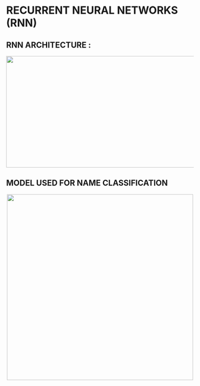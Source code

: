 # RECURRENT NEURAL NETWORKS (RNN)

## RNN ARCHITECTURE :

<p align = 'center'>
  <img src = 'https://user-images.githubusercontent.com/72727518/121862534-83424680-cd18-11eb-8f38-74c85ca5ed87.png' width = '800' height = '300'>
</p>

## MODEL USED FOR NAME CLASSIFICATION

<p align = 'center'>
  <img src = 'https://user-images.githubusercontent.com/72727518/121863169-31e68700-cd19-11eb-9d27-11db2c67bbf5.png' width = '500' height = '500'>
</p>

